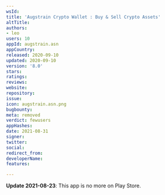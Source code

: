 ```yaml
---
wsId: 
title: 'Augstrain Crypto Wallet : Buy & Sell Crypto Assets'
altTitle: 
authors:
- leo
users: 10
appId: augstrain.asn
appCountry: 
released: 2020-09-10
updated: 2020-09-10
version: '8.0'
stars: 
ratings: 
reviews: 
website: 
repository: 
issue: 
icon: augstrain.asn.png
bugbounty: 
meta: removed
verdict: fewusers
appHashes: 
date: 2021-08-31
signer: 
twitter: 
social: 
redirect_from: 
developerName: 
features: 

---
```


**Update 2021-08-23**: This app is no more on Play Store.

